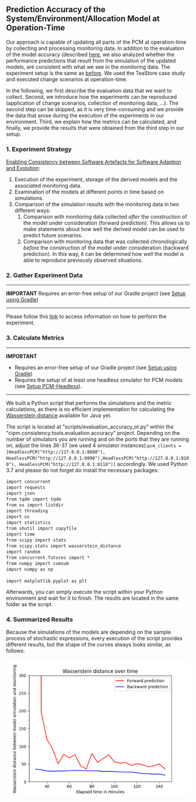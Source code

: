 ## Prediction Accuracy of the System/Environment/Allocation Model at Operation-Time
Our approach is capable of updating all parts of the PCM at operation-time by collecting and processing monitoring data. In addition to the evaluation of the model accuracy (described [here](https://github.com/CIPM-tools/CIPM-Pipeline/blob/documentation/cipm.consistency.root/cipm.consistency.tools.evaluation.accuracy/readmes/README-MODEL-ACC-OT.md), we also analyzed whether the performance predictions that result from the simulation of the updated models, are consistent with what we see in the monitoring data. The experiment setup is the same as [before](https://github.com/CIPM-tools/CIPM-Pipeline/blob/documentation/cipm.consistency.root/cipm.consistency.tools.evaluation.accuracy/readmes/README-MODEL-ACC-OT.md). We used the TeaStore case study and executed change scenarios at operation-time.

In the following, we first describe the evaluation data that we want to collect. Second, we introduce how the experiments can be reproduced (application of change scenarios, collection of monitoring data, ...). The second step can be skipped, as it is very time-consuming and we provide the data that arose during the execution of the experiments in our environment. Third, we explain how the metrics can be calculated, and finally, we provide the results that were obtained from the third step in our setup.

### 1. Experiment Strategy
[Enabling Consistency between Software Artefacts for Software Adaption and Evolution](https://ieeexplore.ieee.org/document/9426765):

1. Execution of the experiment, storage of the derived models and the associated monitoring data.
2. Examination of the models at different points in time based on simulations.
3. Comparison of the simulation results with the monitoring data in two different ways:
	1. Comparison with monitoring data collected *after* the construction of the model under consideration (forward prediction). This allows us to make statements about how well the derived model can be used to predict future scenarios.
	2. Comparison with monitoring data that was collected chronologically *before* the construction of the model under consideration (backward prediction). In this way, it can be determined how well the model is able to reproduce previously observed situations.


### 2. Gather Experiment Data
***
**IMPORTANT**
Requires an error-free setup of our Gradle project (see [Setup using Gradle](https://github.com/CIPM-tools/CIPM-Pipeline/wiki/Setup-using-Gradle))
***

Please follow this [link](https://github.com/CIPM-tools/CIPM-Pipeline/blob/documentation/cipm.consistency.root/cipm.consistency.tools.evaluation.docker/teastore/README.md) to access information on how to perform the experiment.

### 3. Calculate Metrics
***
**IMPORTANT**
* Requires an error-free setup of our Gradle project (see [Setup using Gradle](https://github.com/CIPM-tools/CIPM-Pipeline/wiki/Setup-using-Gradle))
* Requires the setup of at least one headless simulator for PCM models (see [Setup PCM-Headless](https://github.com/dmonsch/PCM-Headless/wiki/Setup-using-Docker)).

***

We built a Python script that performs the simulations and the metric calculations, as there is no efficient implementation for calculating the [Wasserstein distance](https://en.wikipedia.org/wiki/Wasserstein_metric) available for Java yet.

The script is located at "scripts/evaluation_accuracy_ot.py" within the "cipm.consistency.tools.evaluation.accuracy" project. Depending on the number of simulators you are running and on the ports that they are running on, adjust the lines 36-37 (we used 4 simulator instances):```pcm_clients = [HeadlessPCM("http://127.0.0.1:8080"), HeadlessPCM("http://127.0.0.1:8090"),HeadlessPCM("http://127.0.0.1:8100"), HeadlessPCM("http://127.0.0.1:8110")]``` accordingly. We used Python 3.7 and please do not forget do install the necessary packages:
```
import concurrent
import requests
import json
from tqdm import tqdm
from os import listdir
import threading
import os
import statistics
from shutil import copyfile
import time
from scipy import stats
from scipy.stats import wasserstein_distance
import random
from concurrent.futures import *
from numpy import cumsum
import numpy as np

import matplotlib.pyplot as plt
```

Afterwards, you can simply execute the script within your Python environment and wait for it to finish. The results are located in the same folder as the script.

### 4. Summarized Results
Because the simulations of the models are depending on the sample process of stochastic expressions, every execution of the script provides different results, but the shape of the curves always looks similar, as follows:

![Wasserstein distance over time, exemplary](https://github.com/CIPM-tools/CIPM-Pipeline/blob/documentation/cipm.consistency.root/cipm.consistency.tools.evaluation.accuracy/readmes/exemplary/ws_ot.png?raw=true)